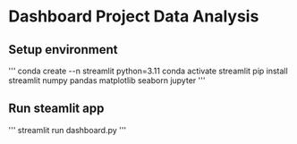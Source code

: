 # Dashboard Project Data Analysis

## Setup environment

'''
conda create --n streamlit python=3.11
conda activate streamlit
pip install streamlit numpy pandas matplotlib seaborn jupyter
'''

## Run steamlit app
'''
streamlit run dashboard.py
'''